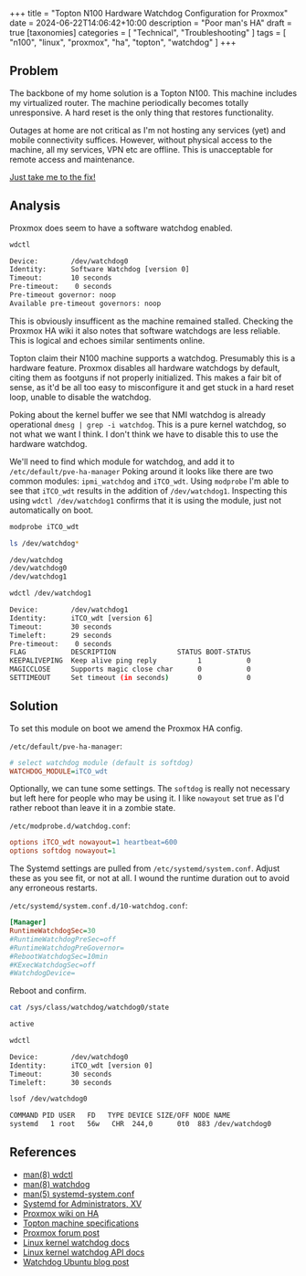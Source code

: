 +++
title = "Topton N100 Hardware Watchdog Configuration for Proxmox"
date = 2024-06-22T14:06:42+10:00
description = "Poor man's HA"
draft = true
[taxonomies]
categories = [ "Technical", "Troubleshooting" ]
tags = [ "n100", "linux", "proxmox", "ha", "topton", "watchdog" ]
+++

## Problem

The backbone of my home solution is a Topton N100.
This machine includes my virtualized router.
The machine periodically becomes totally unresponsive.
A hard reset is the only thing that restores functionality.

Outages at home are not critical as I'm not hosting any services (yet) and mobile connectivity suffices.
However, without physical access to the machine, all my services, VPN etc are offline.
This is unacceptable for remote access and maintenance.

[Just take me to the fix!](#solution)

## Analysis

Proxmox does seem to have a software watchdog enabled.

```bash
wdctl

Device:        /dev/watchdog0
Identity:      Software Watchdog [version 0]
Timeout:       10 seconds
Pre-timeout:    0 seconds
Pre-timeout governor: noop
Available pre-timeout governors: noop
```

This is obviously insufficent as the machine remained stalled.
Checking the Proxmox HA wiki it also notes that software watchdogs are less reliable.
This is logical and echoes similar sentiments online.

Topton claim their N100 machine supports a watchdog.
Presumably this is a hardware feature.
Proxmox disables all hardware watchdogs by default, citing them as footguns if not properly initialized.
This makes a fair bit of sense, as it'd be all too easy to misconfigure it and get stuck in a hard reset loop, unable to disable the watchdog.

Poking about the kernel buffer we see that NMI watchdog is already operational `dmesg | grep -i watchdog`.
This is a pure kernel watchdog, so not what we want I think.
I don't think we have to disable this to use the hardware watchdog.

We'll need to find which module for watchdog, and add it to `/etc/default/pve-ha-manager`
Poking around it looks like there are two common modules: `ipmi_watchdog` and `iTCO_wdt`.
Using `modprobe` I'm able to see that `iTCO_wdt` results in the addition of `/dev/watchdog1`.
Inspecting this using `wdctl /dev/watchdog1` confirms that it is using the module, just not automatically on boot.

```bash
modprobe iTCO_wdt

ls /dev/watchdog*

/dev/watchdog
/dev/watchdog0
/dev/watchdog1

wdctl /dev/watchdog1

Device:        /dev/watchdog1
Identity:      iTCO_wdt [version 6]
Timeout:       30 seconds
Timeleft:      29 seconds
Pre-timeout:    0 seconds
FLAG           DESCRIPTION               STATUS BOOT-STATUS
KEEPALIVEPING  Keep alive ping reply          1           0
MAGICCLOSE     Supports magic close char      0           0
SETTIMEOUT     Set timeout (in seconds)       0           0

```

## Solution

To set this module on boot we amend the Proxmox HA config.

`/etc/default/pve-ha-manager`:

```ini
# select watchdog module (default is softdog)
WATCHDOG_MODULE=iTCO_wdt
```

Optionally, we can tune some settings.
The `softdog` is really not necessary but left here for people who may be using it.
I like `nowayout` set true as I'd rather reboot than leave it in a zombie state.

`/etc/modprobe.d/watchdog.conf`:

```ini
options iTCO_wdt nowayout=1 heartbeat=600
options softdog nowayout=1
```

The Systemd settings are pulled from `/etc/systemd/system.conf`.
Adjust these as you see fit, or not at all.
I wound the runtime duration out to avoid any erroneous restarts.

`/etc/systemd/system.conf.d/10-watchdog.conf`:

```ini
[Manager]
RuntimeWatchdogSec=30
#RuntimeWatchdogPreSec=off
#RuntimeWatchdogPreGovernor=
#RebootWatchdogSec=10min
#KExecWatchdogSec=off
#WatchdogDevice=
```

Reboot and confirm.

```bash
cat /sys/class/watchdog/watchdog0/state

active

wdctl

Device:        /dev/watchdog0
Identity:      iTCO_wdt [version 0]
Timeout:       30 seconds
Timeleft:      30 seconds

lsof /dev/watchdog0

COMMAND PID USER   FD   TYPE DEVICE SIZE/OFF NODE NAME
systemd   1 root   56w   CHR  244,0      0t0  883 /dev/watchdog0
```

## References

- [man(8) wdctl](https://www.man7.org/linux/man-pages/man8/wdctl.8.html)
- [man(8) watchdog](https://linux.die.net/man/8/watchdog)
- [man(5) systemd-system.conf](https://www.man7.org/linux/man-pages/man5/systemd-system.conf.5.html)
- [Systemd for Administrators, XV](https://0pointer.de/blog/projects/watchdog.html)
- [Proxmox wiki on HA](https://pve.proxmox.com/wiki/High_Availability)
- [Topton machine specifications](https://www.toptonpc.com/product/12th-gen-alder-lake-2-5g-soft-router-intei-i7-1265u/)
- [Proxmox forum post](https://forum.proxmox.com/threads/howto-setup-watchdog.54582/)
- [Linux kernel watchdog docs](https://www.kernel.org/doc/html/latest/admin-guide/lockup-watchdogs.html)
- [Linux kernel watchdog API docs](https://www.kernel.org/doc/html/latest/watchdog/watchdog-api.html)
- [Watchdog Ubuntu blog post](https://blog.heckel.io/2020/10/08/reliably-rebooting-ubuntu-using-watchdogs/)
